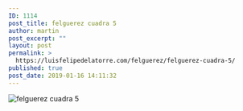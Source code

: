 ```yaml
---
ID: 1114
post_title: felguerez cuadra 5
author: martin
post_excerpt: ""
layout: post
permalink: >
  https://luisfelipedelatorre.com/felguerez/felguerez-cuadra-5/
published: true
post_date: 2019-01-16 14:11:32
---
```

<p><img src="https://luisfelipedelatorre.com/wp-content/uploads/2019/01/felguerez-cuadra-5.jpg" alt="felguerez cuadra 5"/></p>